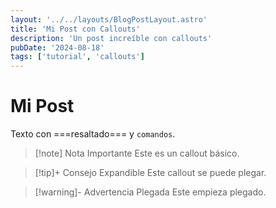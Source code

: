 ```yaml
---
layout: '../../layouts/BlogPostLayout.astro'
title: 'Mi Post con Callouts'
description: 'Un post increíble con callouts'
pubDate: '2024-08-18'
tags: ['tutorial', 'callouts']
---
```


# Mi Post

Texto con ===resaltado=== y `comandos`.

> [!note] Nota Importante
> Este es un callout básico.

> [!tip]+ Consejo Expandible
> Este callout se puede plegar.

> [!warning]- Advertencia Plegada
> Este empieza plegado.
